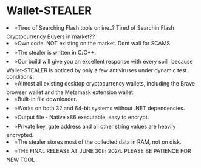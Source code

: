 # Wallet-STEALER
<li>⭐️Tired of Searching Flash tools online..? Tired of Searchin Flash Cryptocurrency Buyers in market??</li>
<li>⭐️Own code. NOT existing on the market. Dont wall for SCAMS</li>
<li>⭐️The stealer is written in C/C++.</li>
<li>⭐️Our build will give you an excellent response with every spill, because Wallet-STEALER is noticed by only a few antiviruses under dynamic test conditions.</li>
<li>⭐️Almost all existing desktop cryptocurrency wallets, including the Brave browser wallet and the Metamask extension wallet.</li>
<li>⭐️Built-in file downloader.</li>
<li>⭐️Works on both 32 and 64-bit systems without .NET dependencies.</li>
<li>⭐️Output file - Native x86 executable, easy to encrypt.</li>
<li>⭐️Private key, gate address and all other string values are heavily encrypted.</li>
<li>⭐️The stealer stores most of the collected data in RAM, not on disk.</li>





<li>⭐️THE FINAL RELEASE AT JUNE 30th 2024. PLEASE BE PATIENCE FOR NEW TOOL</li>
